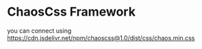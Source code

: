 # ChaosCss Framework

you can connect using 
<a href="https://cdn.jsdelivr.net/npm/chaoscss@1.0/dist/css/chaos.min.css">https://cdn.jsdelivr.net/npm/chaoscss@1.0/dist/css/chaos.min.css<a>